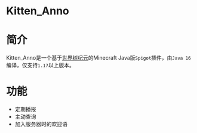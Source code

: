 Kitten_Anno
=
# 简介
Kitten_Anno是一个基于[世界树纪元](https://github.com/Kittengarten-Official/World_Tree_Anno)的Minecraft Java版`Spigot`插件，由`Java 16`编译，仅支持`1.17`以上版本。
# 功能
* 定期播报
* 主动查询
* 加入服务器时的欢迎语

